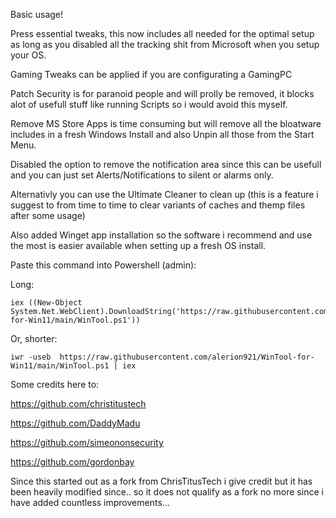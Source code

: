 Basic usage!

Press essential tweaks, this now includes all needed for the optimal setup as long as you disabled all the tracking shit from Microsoft when you setup your OS.

Gaming Tweaks can be applied if you are configurating a GamingPC

Patch Security is for paranoid people and will prolly be removed, it blocks alot of usefull stuff like running Scripts so i would avoid this myself.

Remove MS Store Apps is time consuming but will remove all the bloatware includes in a fresh Windows Install and also Unpin all those from the Start Menu.

Disabled the option to remove the notification area since this can be usefull and you can just set Alerts/Notifications to silent or alarms only.

Alternativly you can use the Ultimate Cleaner to clean up (this is a feature i suggest to from time to time to clear variants of caches and themp files after some usage) 

Also added Winget app installation so the software i recommend and use the most is easier available when setting up a fresh OS install.

Paste this command into Powershell (admin):

Long: 
```
iex ((New-Object System.Net.WebClient).DownloadString('https://raw.githubusercontent.com/alerion921/WinTool-for-Win11/main/WinTool.ps1'))
```
Or, shorter:
```
iwr -useb  https://raw.githubusercontent.com/alerion921/WinTool-for-Win11/main/WinTool.ps1 | iex
```

Some credits here to:

https://github.com/christitustech

https://github.com/DaddyMadu

https://github.com/simeononsecurity

https://github.com/gordonbay


Since this started out as a fork from ChrisTitusTech i give credit but it has been heavily modified since.. so it does not qualify as a fork no more since i have added countless improvements...
